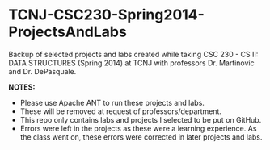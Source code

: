 TCNJ-CSC230-Spring2014-ProjectsAndLabs
======================================

Backup of selected projects and labs created while taking CSC 230 - CS II: DATA STRUCTURES (Spring 2014) at TCNJ with professors Dr. Martinovic and Dr. DePasquale.

**NOTES:**
* Please use Apache ANT to run these projects and labs.
* These will be removed at request of professors/department.
* This repo only contains labs and projects I selected to be put on GitHub.
* Errors were left in the projects as these were a learning experience. As the class went on, these errors were corrected in later projects and labs.
